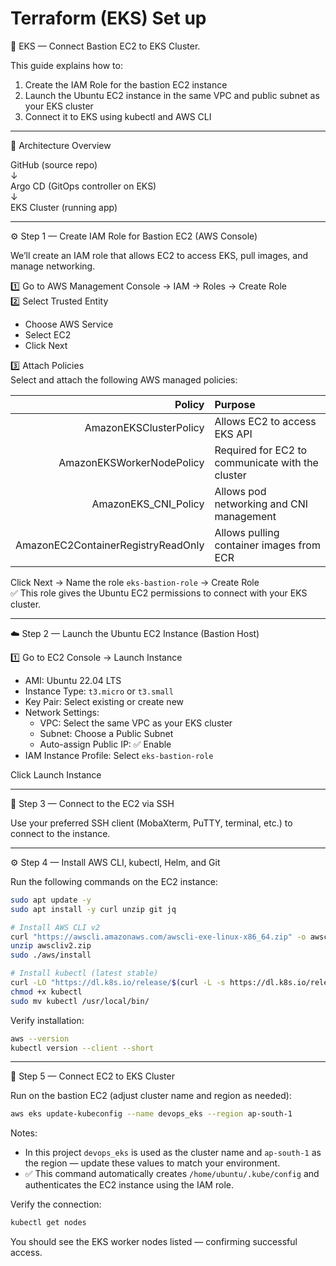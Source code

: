 # Terraform (EKS) Set up

🧭 EKS — Connect Bastion EC2 to EKS Cluster.

This guide explains how to:
1. Create the IAM Role for the bastion EC2 instance  
2. Launch the Ubuntu EC2 instance in the same VPC and public subnet as your EKS cluster  
3. Connect it to EKS using kubectl and AWS CLI

---

🧱 Architecture Overview

GitHub (source repo)  
      ↓  
Argo CD (GitOps controller on EKS)  
      ↓  
EKS Cluster (running app)  

---

⚙️ Step 1 — Create IAM Role for Bastion EC2 (AWS Console)

We’ll create an IAM role that allows EC2 to access EKS, pull images, and manage networking.

1️⃣ Go to AWS Management Console → IAM → Roles → Create Role  
2️⃣ Select Trusted Entity  
- Choose AWS Service  
- Select EC2  
- Click Next

3️⃣ Attach Policies  
Select and attach the following AWS managed policies:

| Policy                                   | Purpose                                               |
|-----------------------------------------:|:------------------------------------------------------|
| AmazonEKSClusterPolicy                   | Allows EC2 to access EKS API                          |
| AmazonEKSWorkerNodePolicy                | Required for EC2 to communicate with the cluster     |
| AmazonEKS_CNI_Policy                     | Allows pod networking and CNI management              |
| AmazonEC2ContainerRegistryReadOnly       | Allows pulling container images from ECR             |

Click Next → Name the role `eks-bastion-role` → Create Role  
✅ This role gives the Ubuntu EC2 permissions to connect with your EKS cluster.

---

☁️ Step 2 — Launch the Ubuntu EC2 Instance (Bastion Host)

1️⃣ Go to EC2 Console → Launch Instance

- AMI: Ubuntu 22.04 LTS  
- Instance Type: `t3.micro` or `t3.small`  
- Key Pair: Select existing or create new  
- Network Settings:
  - VPC: Select the same VPC as your EKS cluster
  - Subnet: Choose a Public Subnet
  - Auto-assign Public IP: ✅ Enable
- IAM Instance Profile: Select `eks-bastion-role`

Click Launch Instance

---

🔗 Step 3 — Connect to the EC2 via SSH

Use your preferred SSH client (MobaXterm, PuTTY, terminal, etc.) to connect to the instance.

---

⚙️ Step 4 — Install AWS CLI, kubectl, Helm, and Git

Run the following commands on the EC2 instance:

```bash
sudo apt update -y
sudo apt install -y curl unzip git jq

# Install AWS CLI v2
curl "https://awscli.amazonaws.com/awscli-exe-linux-x86_64.zip" -o awscliv2.zip
unzip awscliv2.zip
sudo ./aws/install

# Install kubectl (latest stable)
curl -LO "https://dl.k8s.io/release/$(curl -L -s https://dl.k8s.io/release/stable.txt)/bin/linux/amd64/kubectl"
chmod +x kubectl
sudo mv kubectl /usr/local/bin/
```

Verify installation:
```bash
aws --version
kubectl version --client --short
```

---

🧩 Step 5 — Connect EC2 to EKS Cluster

Run on the bastion EC2 (adjust cluster name and region as needed):
```bash
aws eks update-kubeconfig --name devops_eks --region ap-south-1
```

Notes:
- In this project `devops_eks` is used as the cluster name and `ap-south-1` as the region — update these values to match your environment.
- ✅ This command automatically creates `/home/ubuntu/.kube/config` and authenticates the EC2 instance using the IAM role.

Verify the connection:
```bash
kubectl get nodes
```

You should see the EKS worker nodes listed — confirming successful access.